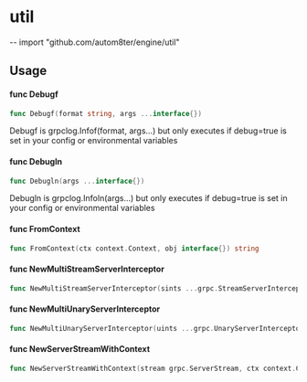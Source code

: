 # util
--
    import "github.com/autom8ter/engine/util"


## Usage

#### func  Debugf

```go
func Debugf(format string, args ...interface{})
```
Debugf is grpclog.Infof(format, args...) but only executes if debug=true is set
in your config or environmental variables

#### func  Debugln

```go
func Debugln(args ...interface{})
```
Debugln is grpclog.Infoln(args...) but only executes if debug=true is set in
your config or environmental variables

#### func  FromContext

```go
func FromContext(ctx context.Context, obj interface{}) string
```

#### func  NewMultiStreamServerInterceptor

```go
func NewMultiStreamServerInterceptor(sints ...grpc.StreamServerInterceptor) grpc.StreamServerInterceptor
```

#### func  NewMultiUnaryServerInterceptor

```go
func NewMultiUnaryServerInterceptor(uints ...grpc.UnaryServerInterceptor) grpc.UnaryServerInterceptor
```

#### func  NewServerStreamWithContext

```go
func NewServerStreamWithContext(stream grpc.ServerStream, ctx context.Context) grpc.ServerStream
```
